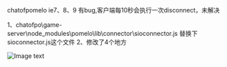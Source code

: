 chatofpomelo ie7、8、9 有bug,客户端每10秒会执行一次disconnect，未解决

1、chatofpo\game-server\node_modules\pomelo\lib\connector\sioconnector.js
   替换下sioconnector.js这个文件
2、修改了4个地方

![Image text](https://cloud.githubusercontent.com/assets/4953205/3824900/dd97f01c-1d4d-11e4-943f-d13aebcf8678.png)
